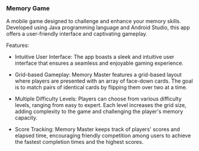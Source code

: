 ### Memory Game 
A mobile game designed to challenge and enhance your memory skills. Developed using Java programming language and Android Studio, this app offers a user-friendly interface and captivating gameplay.

Features:

- Intuitive User Interface: The app boasts a sleek and intuitive user interface that ensures a seamless and enjoyable gaming experience.
- Grid-based Gameplay: Memory Master features a grid-based layout where players are presented with an array of face-down cards. The goal is to match pairs of identical cards by flipping them over two at a time.

- Multiple Difficulty Levels: Players can choose from various difficulty levels, ranging from easy to expert. Each level increases the grid size, adding complexity to the game and challenging the player's memory capacity.

- Score Tracking: Memory Master keeps track of players' scores and elapsed time, encouraging friendly competition among users to achieve the fastest completion times and the highest scores.


